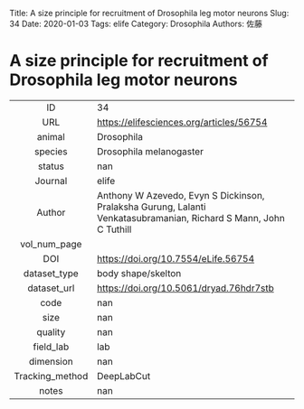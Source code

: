Title: A size principle for recruitment of Drosophila leg motor neurons
Slug: 34
Date: 2020-01-03
Tags: elife
Category: Drosophila
Authors: 佐藤

# A size principle for recruitment of Drosophila leg motor neurons

|||
|:-:|:-|
|ID| 34|
|URL| https://elifesciences.org/articles/56754|
|animal| Drosophila|
|species| Drosophila melanogaster|
|status| nan|
|Journal| elife|
|Author| Anthony W Azevedo, Evyn S Dickinson, Pralaksha Gurung, Lalanti Venkatasubramanian, Richard S Mann, John C Tuthill |
|vol_num_page| |
|DOI| https://doi.org/10.7554/eLife.56754|
|dataset_type| body shape/skelton|
|dataset_url| https://doi.org/10.5061/dryad.76hdr7stb|
|code| nan|
|size| nan|
|quality| nan|
|field_lab      | lab|
|dimension      | nan|
|Tracking_method| DeepLabCut|
|notes          | nan|
